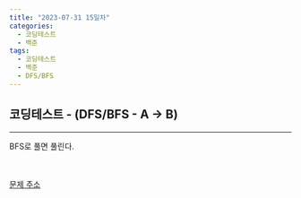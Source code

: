 ```yaml
---
title: "2023-07-31 15일차"
categories:
  - 코딩테스트
  - 백준
tags:
  - 코딩테스트
  - 백준
  - DFS/BFS
---
```

<h2>코딩테스트 - (DFS/BFS - A → B)</h2>

---
<script src="https://gist.github.com/harimyong/9972cd5f1a189d47a5314c531c4d5240.js"></script>
<p>BFS로 풀면 풀린다.</p>
<br><br>
<a href="https://www.acmicpc.net/problem/16953">문제 주소<a>

